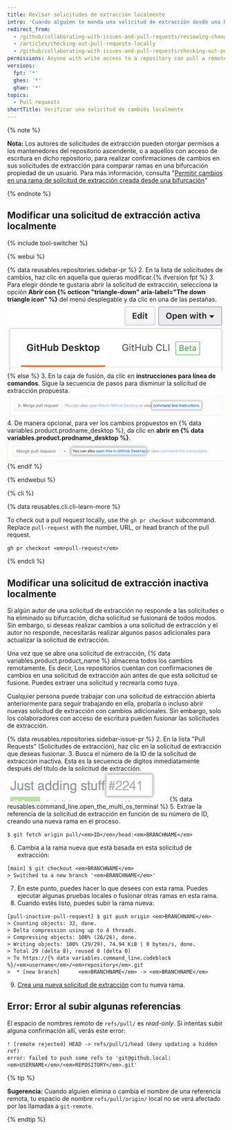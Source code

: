 ```yaml
---
title: Revisar solicitudes de extracción localmente
intro: 'Cuando alguien te manda una solicitud de extracción desde una bifurcación o rama de tu repositorio, puedes fusionarla localmente para resolver un conflicto de fusión o para probar y verificar los cambios antes de fusionarlos en {% data variables.product.product_name %}.'
redirect_from:
  - /github/collaborating-with-issues-and-pull-requests/reviewing-changes-in-pull-requests/checking-out-pull-requests-locally
  - /articles/checking-out-pull-requests-locally
  - /github/collaborating-with-issues-and-pull-requests/checking-out-pull-requests-locally
permissions: Anyone with write access to a repository can pull a remote pull request down locally.
versions:
  fpt: '*'
  ghes: '*'
  ghae: '*'
topics:
  - Pull requests
shortTitle: Verificar una solicitud de cambios localmente
---
```


{% note %}

  **Nota:** Los autores de solicitudes de extracción pueden otorgar permisos a los mantenedores del repositorio ascendente, o a aquellos con acceso de escritura en dicho repositorio, para realizar confirmaciones de cambios en sus solicitudes de extracción para comparar ramas en una bifurcación propiedad de un usuario. Para más información, consulta "[Permitir cambios en una rama de solicitud de extracción creada desde una bifurcación](/articles/allowing-changes-to-a-pull-request-branch-created-from-a-fork)"

  {% endnote %}

## Modificar una solicitud de extracción activa localmente

{% include tool-switcher %}

{% webui %}

{% data reusables.repositories.sidebar-pr %}
2. En la lista de solicitudes de cambios, haz clic en aquella que quieras modificar.{% ifversion fpt %}
3. Para elegir dónde te gustaría abrir la solicitud de extracción, selecciona la opción **Abrir con {% octicon "triangle-down" aria-label="The down triangle icon" %}** del menú desplegable y da clic en una de las pestañas. ![Link to access command line pull request instructions](/assets/images/help/pull_requests/open-with-button.png){% else %}
3. En la caja de fusión, da clic en **instrucciones para línea de comandos**. Sigue la secuencia de pasos para disminuir la solicitud de extracción propuesta. ![Enlace para acceder a las instrucciones de la solicitud de extracción de la línea de comando](/assets/images/help/pull_requests/pull_request_show_command_line_merge.png)
4. De manera opcional, para ver los cambios propuestos en {% data variables.product.prodname_desktop %}, da clic en **abrir en {% data variables.product.prodname_desktop %}**. ![Link to open a pull request locally in Desktop](/assets/images/help/desktop/open-pr-in-desktop.png){% endif %}

{% endwebui %}

{% cli %}

{% data reusables.cli.cli-learn-more %}

To check out a pull request locally, use the `gh pr checkout` subcommand. Replace `pull-request` with the number, URL, or head branch of the pull request.

```shell
gh pr checkout <em>pull-request</em>
```

{% endcli %}

## Modificar una solicitud de extracción inactiva localmente

Si algún autor de una solicitud de extracción no responde a las solicitudes o ha eliminado su bifurcación, dicha solicitud se fusionará de todos modos. Sin embargo, si deseas realizar cambios a una solicitud de extracción y el autor no responde, necesitarás realizar algunos pasos adicionales para actualizar la solicitud de extracción.

Una vez que se abre una solicitud de extracción, {% data variables.product.product_name %} almacena todos los cambios remotamente. Es decir, Los repositorios cuentan con confirmaciones de cambios en una solicitud de extracción aún antes de que esta solicitud se fusione. Puedes extraer una solicitud y recrearla como tuya.

Cualquier persona puede trabajar con una solicitud de extracción abierta anteriormente para seguir trabajando en ella, probarla o incluso abrir nuevas solicitud de extracción con cambios adicionales. Sin embargo, solo los colaboradores con acceso de escritura pueden fusionar las solicitudes de extracción.

{% data reusables.repositories.sidebar-issue-pr %}
2. En la lista "Pull Requests" (Solicitudes de extracción), haz clic en la solicitud de extracción que deseas fusionar.
3. Busca el número de la ID de la solicitud de extracción inactiva. Esta es la secuencia de dígitos inmediatamente después del título de la solicitud de extracción. ![Número de ID de las solicitudes de extracción](/assets/images/help/pull_requests/pull_request_id_number.png)
{% data reusables.command_line.open_the_multi_os_terminal %}
5. Extrae la referencia de la solicitud de extracción en función de su número de ID, creando una nueva rama en el proceso.
  ```shell
  $ git fetch origin pull/<em>ID</em>/head:<em>BRANCHNAME</em>
  ```
6. Cambia a la rama nueva que está basada en esta solicitud de extracción:
  ```shell
  [main] $ git checkout <em>BRANCHNAME</em>
  > Switched to a new branch '<em>BRANCHNAME</em>'
  ```
7. En este punto, puedes hacer lo que desees con esta rama. Puedes ejecutar algunas pruebas locales o fusionar otras ramas en esta rama.
8. Cuando estés listo, puedes subir la rama nueva:
  ```shell
  [pull-inactive-pull-request] $ git push origin <em>BRANCHNAME</em>
  > Counting objects: 32, done.
  > Delta compression using up to 4 threads.
  > Compressing objects: 100% (26/26), done.
  > Writing objects: 100% (29/29), 74.94 KiB | 0 bytes/s, done.
  > Total 29 (delta 8), reused 0 (delta 0)
  > To https://{% data variables.command_line.codeblock %}/<em>username</em>/<em>repository</em>.git
  >  * [new branch]      <em>BRANCHNAME</em> -> <em>BRANCHNAME</em>
  ```
9. [Crea una nueva solicitud de extracción](/articles/creating-a-pull-request) con tu nueva rama.

## Error: Error al subir algunas referencias

El espacio de nombres remoto de `refs/pull/` es *read-only*. Si intentas subir alguna confirmación allí, verás este error:
```shell
! [remote rejected] HEAD -> refs/pull/1/head (deny updating a hidden ref)
error: failed to push some refs to 'git@github.local:<em>USERNAME</em>/<em>REPOSITORY</em>.git'
```

{% tip %}

**Sugerencia:** Cuando alguien elimina o cambia el nombre de una referencia remota, tu espacio de nombre `refs/pull/origin/` local no se verá afectado por las llamadas a `git-remote`.

{% endtip %}
